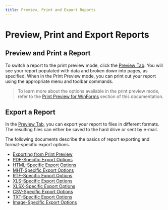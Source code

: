 ```yaml
---
title: Preview, Print and Export Reports
---
```

# Preview, Print and Export Reports
## Preview and Print a Report
To switch a report to the print preview mode, click the [Preview Tab](report-designer-reference/report-designer-ui/preview-tab.md). You will see your report populated with data and broken down into pages, as specified. When in the Print Preview mode, you can print out your report using the appropriate menu and toolbar commands.

> To learn more about the options available in the print preview mode, refer to the [Print Preview for WinForms](../../print-preview/print-preview-for-winforms.md) section of this documentation.

## Export a Report
In the [Preview Tab](report-designer-reference/report-designer-ui/preview-tab.md), you can export your report to files in different formats. The resulting files can either be saved to the hard drive or sent by e-mail.

The following documents describe the basics of report exporting and format-specific export options.
* [Exporting from Print Preview](../../print-preview/print-preview-for-winforms/exporting/exporting-from-print-preview.md)
* [PDF-Specific Export Options](../../print-preview/print-preview-for-winforms/exporting/pdf-specific-export-options.md)
* [HTML-Specific Export Options](../../print-preview/print-preview-for-winforms/exporting/html-specific-export-options.md)
* [MHT-Specific Export Options](../../print-preview/print-preview-for-winforms/exporting/mht-specific-export-options.md)
* [RTF-Specific Export Options](../../print-preview/print-preview-for-winforms/exporting/rtf-specific-export-options.md)
* [XLS-Specific Export Options](../../print-preview/print-preview-for-winforms/exporting/xls-specific-export-options.md)
* [XLSX-Specific Export Options](../../print-preview/print-preview-for-winforms/exporting/xlsx-specific-export-options.md)
* [CSV-Specific Export Options](../../print-preview/print-preview-for-winforms/exporting/csv-specific-export-options.md)
* [TXT-Specific Export Options](../../print-preview/print-preview-for-winforms/exporting/txt-specific-export-options.md)
* [Image-Specific Export Options](../../print-preview/print-preview-for-winforms/exporting/image-specific-export-options.md)